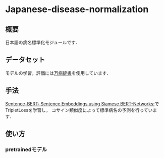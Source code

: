 # Japanese-disease-normalization
## 概要
日本語の病名標準化モジュールです．

## データセット
モデルの学習，評価には[万病辞書](http://sociocom.jp/~data/2018-manbyo/index.html)を使用しています．

## 手法
[Sentence-BERT: Sentence Embeddings using Siamese BERT-Networks:](https://arxiv.org/abs/1908.10084)でTripletLossを学習し，
コサイン類似度によって標準病名の予測を行っています．

## 使い方
### pretrainedモデル
